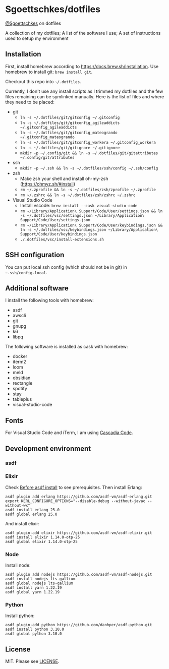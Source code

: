 Sgoettschkes/dotfiles
=====================

[@Sgoettschkes](https://twitter.com/Sgoettschkes) on dotfiles

A collection of my dotfiles; A list of the software I use; A set of instructions used to setup my environment

## Installation

First, install homebrew according to https://docs.brew.sh/Installation. Use homebrew to install git: `brew install git`.

Checkout this repo into `~/.dotfiles`.

Currently, I don't use any install scripts as I trimmed my dotfiles and the few files remaining can be symlinked manually. Here is the list of files and where they need to be placed:

* git
  * `ln -s ~/.dotfiles/git/gitconfig ~/.gitconfig`
  * `ln -s ~/.dotfiles/git/gitconfig_agileaddicts ~/.gitconfig_agileaddicts`
  * `ln -s ~/.dotfiles/git/gitconfig_mateogrando ~/.gitconfig_mateogrando`
  * `ln -s ~/.dotfiles/git/gitconfig_workera ~/.gitconfig_workera`
  * `ln -s ~/.dotfiles/git/gitignore ~/.gitignore`
  * `mkdir -p ~/.config/git && ln -s ~/.dotfiles/git/gitattributes ~/.config/git/attributes`
* ssh
  * `mkdir -p ~/.ssh && ln -s ~/.dotfiles/ssh/config ~/.ssh/config`
* zsh
  * Make zsh your shell and install oh-my-zsh (https://ohmyz.sh/#install)
  * `rm ~/.zprofile && ln -s ~/.dotfiles/zsh/zprofile ~/.zprofile`
  * `rm ~/.zshrc && ln -s ~/.dotfiles/zsh/zshrc ~/.zshrc`
* Visual Studio Code
  * Install vscode: `brew install --cask visual-studio-code`
  * `rm ~/Library/Application\ Support/Code/User/settings.json && ln -s ~/.dotfiles/vsc/settings.json ~/Library/Application\ Support/Code/User/settings.json`
  * `rm ~/Library/Application\ Support/Code/User/keybindings.json && ln -s ~/.dotfiles/vsc/keybindings.json ~/Library/Application\ Support/Code/User/keybindings.json`
  * `./.dotfiles/vsc/install-extensions.sh`

## SSH configuration

You can put local ssh config (which should not be in git) in `~.ssh/config.local`.

## Additional software

I install the following tools with homebrew:

* asdf
* awscli
* git
* gnupg
* k6
* libpq

The following software is installed as cask with homebrew:

* docker
* iterm2
* loom
* meld
* obsidian
* rectangle
* spotify
* stay
* tableplus
* visual-studio-code

## Fonts

For Visual Studio Code and iTerm, I am using [Cascadia Code](https://github.com/microsoft/cascadia-code).

## Development environment

### asdf

### Elixir

Check [Before asdf install](https://github.com/asdf-vm/asdf-erlang#before-asdf-install) to see prerequisites. Then install Erlang:

```
asdf plugin add erlang https://github.com/asdf-vm/asdf-erlang.git
export KERL_CONFIGURE_OPTIONS="--disable-debug --without-javac --without-wx"
asdf install erlang 25.0
asdf global erlang 25.0
```

And install elixir:

```
asdf plugin-add elixir https://github.com/asdf-vm/asdf-elixir.git
asdf install elixir 1.14.0-otp-25
asdf global elixir 1.14.0-otp-25
```

### Node

Install node:

```
asdf plugin add nodejs https://github.com/asdf-vm/asdf-nodejs.git
asdf install nodejs lts-gallium
asdf global nodejs lts-gallium
asdf install yarn 1.22.19
asdf global yarn 1.22.19
```

### Python

Install python:

```
asdf plugin-add python https://github.com/danhper/asdf-python.git
asdf install python 3.10.0
asdf global python 3.10.0
```

## License

MIT. Please see [LICENSE](LICENSE).
